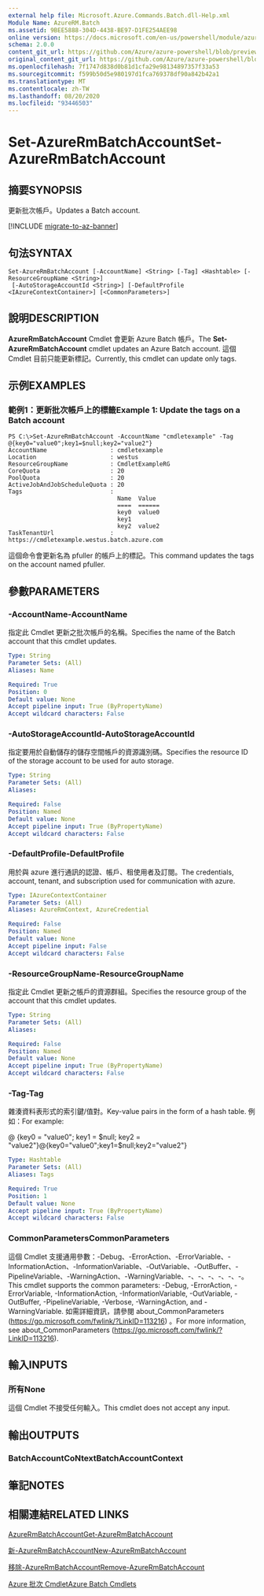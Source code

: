 ```yaml
---
external help file: Microsoft.Azure.Commands.Batch.dll-Help.xml
Module Name: AzureRM.Batch
ms.assetid: 9BEE5888-304D-4438-BE97-D1FE254AEE98
online version: https://docs.microsoft.com/en-us/powershell/module/azurerm.batch/set-azurermbatchaccount
schema: 2.0.0
content_git_url: https://github.com/Azure/azure-powershell/blob/preview/src/ResourceManager/AzureBatch/Commands.Batch/help/Set-AzureRmBatchAccount.md
original_content_git_url: https://github.com/Azure/azure-powershell/blob/preview/src/ResourceManager/AzureBatch/Commands.Batch/help/Set-AzureRmBatchAccount.md
ms.openlocfilehash: 7f1747d838d0b81d1cfa29e98134897357f33a53
ms.sourcegitcommit: f599b50d5e980197d1fca769378df90a842b42a1
ms.translationtype: MT
ms.contentlocale: zh-TW
ms.lasthandoff: 08/20/2020
ms.locfileid: "93446503"
---
```

# <span data-ttu-id="c0195-101">Set-AzureRmBatchAccount</span><span class="sxs-lookup"><span data-stu-id="c0195-101">Set-AzureRmBatchAccount</span></span>

## <span data-ttu-id="c0195-102">摘要</span><span class="sxs-lookup"><span data-stu-id="c0195-102">SYNOPSIS</span></span>
<span data-ttu-id="c0195-103">更新批次帳戶。</span><span class="sxs-lookup"><span data-stu-id="c0195-103">Updates a Batch account.</span></span>

[!INCLUDE [migrate-to-az-banner](../../includes/migrate-to-az-banner.md)]

## <span data-ttu-id="c0195-104">句法</span><span class="sxs-lookup"><span data-stu-id="c0195-104">SYNTAX</span></span>

```
Set-AzureRmBatchAccount [-AccountName] <String> [-Tag] <Hashtable> [-ResourceGroupName <String>]
 [-AutoStorageAccountId <String>] [-DefaultProfile <IAzureContextContainer>] [<CommonParameters>]
```

## <span data-ttu-id="c0195-105">說明</span><span class="sxs-lookup"><span data-stu-id="c0195-105">DESCRIPTION</span></span>
<span data-ttu-id="c0195-106">**AzureRmBatchAccount** Cmdlet 會更新 Azure Batch 帳戶。</span><span class="sxs-lookup"><span data-stu-id="c0195-106">The **Set-AzureRmBatchAccount** cmdlet updates an Azure Batch account.</span></span>
<span data-ttu-id="c0195-107">這個 Cmdlet 目前只能更新標記。</span><span class="sxs-lookup"><span data-stu-id="c0195-107">Currently, this cmdlet can update only tags.</span></span>

## <span data-ttu-id="c0195-108">示例</span><span class="sxs-lookup"><span data-stu-id="c0195-108">EXAMPLES</span></span>

### <span data-ttu-id="c0195-109">範例1：更新批次帳戶上的標籤</span><span class="sxs-lookup"><span data-stu-id="c0195-109">Example 1: Update the tags on a Batch account</span></span>
```
PS C:\>Set-AzureRmBatchAccount -AccountName "cmdletexample" -Tag @{key0="value0";key1=$null;key2="value2"}
AccountName                  : cmdletexample
Location                     : westus
ResourceGroupName            : CmdletExampleRG
CoreQuota                    : 20
PoolQuota                    : 20
ActiveJobAndJobScheduleQuota : 20
Tags                         :
                               Name  Value
                               ====  ======
                               key0  value0
                               key1
                               key2  value2
TaskTenantUrl                : https://cmdletexample.westus.batch.azure.com
```

<span data-ttu-id="c0195-110">這個命令會更新名為 pfuller 的帳戶上的標記。</span><span class="sxs-lookup"><span data-stu-id="c0195-110">This command updates the tags on the account named pfuller.</span></span>

## <span data-ttu-id="c0195-111">參數</span><span class="sxs-lookup"><span data-stu-id="c0195-111">PARAMETERS</span></span>

### <span data-ttu-id="c0195-112">-AccountName</span><span class="sxs-lookup"><span data-stu-id="c0195-112">-AccountName</span></span>
<span data-ttu-id="c0195-113">指定此 Cmdlet 更新之批次帳戶的名稱。</span><span class="sxs-lookup"><span data-stu-id="c0195-113">Specifies the name of the Batch account that this cmdlet updates.</span></span>

```yaml
Type: String
Parameter Sets: (All)
Aliases: Name

Required: True
Position: 0
Default value: None
Accept pipeline input: True (ByPropertyName)
Accept wildcard characters: False
```

### <span data-ttu-id="c0195-114">-AutoStorageAccountId</span><span class="sxs-lookup"><span data-stu-id="c0195-114">-AutoStorageAccountId</span></span>
<span data-ttu-id="c0195-115">指定要用於自動儲存的儲存空間帳戶的資源識別碼。</span><span class="sxs-lookup"><span data-stu-id="c0195-115">Specifies the resource ID of the storage account to be used for auto storage.</span></span>

```yaml
Type: String
Parameter Sets: (All)
Aliases: 

Required: False
Position: Named
Default value: None
Accept pipeline input: True (ByPropertyName)
Accept wildcard characters: False
```

### <span data-ttu-id="c0195-116">-DefaultProfile</span><span class="sxs-lookup"><span data-stu-id="c0195-116">-DefaultProfile</span></span>
<span data-ttu-id="c0195-117">用於與 azure 進行通訊的認證、帳戶、租使用者及訂閱。</span><span class="sxs-lookup"><span data-stu-id="c0195-117">The credentials, account, tenant, and subscription used for communication with azure.</span></span>

```yaml
Type: IAzureContextContainer
Parameter Sets: (All)
Aliases: AzureRmContext, AzureCredential

Required: False
Position: Named
Default value: None
Accept pipeline input: False
Accept wildcard characters: False
```

### <span data-ttu-id="c0195-118">-ResourceGroupName</span><span class="sxs-lookup"><span data-stu-id="c0195-118">-ResourceGroupName</span></span>
<span data-ttu-id="c0195-119">指定此 Cmdlet 更新之帳戶的資源群組。</span><span class="sxs-lookup"><span data-stu-id="c0195-119">Specifies the resource group of the account that this cmdlet updates.</span></span>

```yaml
Type: String
Parameter Sets: (All)
Aliases: 

Required: False
Position: Named
Default value: None
Accept pipeline input: True (ByPropertyName)
Accept wildcard characters: False
```

### <span data-ttu-id="c0195-120">-Tag</span><span class="sxs-lookup"><span data-stu-id="c0195-120">-Tag</span></span>
<span data-ttu-id="c0195-121">雜湊資料表形式的索引鍵/值對。</span><span class="sxs-lookup"><span data-stu-id="c0195-121">Key-value pairs in the form of a hash table.</span></span> <span data-ttu-id="c0195-122">例如：</span><span class="sxs-lookup"><span data-stu-id="c0195-122">For example:</span></span>

<span data-ttu-id="c0195-123">@ {key0 = "value0"; key1 = $null; key2 = "value2"}</span><span class="sxs-lookup"><span data-stu-id="c0195-123">@{key0="value0";key1=$null;key2="value2"}</span></span>

```yaml
Type: Hashtable
Parameter Sets: (All)
Aliases: Tags

Required: True
Position: 1
Default value: None
Accept pipeline input: True (ByPropertyName)
Accept wildcard characters: False
```

### <span data-ttu-id="c0195-124">CommonParameters</span><span class="sxs-lookup"><span data-stu-id="c0195-124">CommonParameters</span></span>
<span data-ttu-id="c0195-125">這個 Cmdlet 支援通用參數：-Debug、-ErrorAction、-ErrorVariable、-InformationAction、-InformationVariable、-OutVariable、-OutBuffer、-PipelineVariable、-WarningAction、-WarningVariable、-、-、-、-、-、-。</span><span class="sxs-lookup"><span data-stu-id="c0195-125">This cmdlet supports the common parameters: -Debug, -ErrorAction, -ErrorVariable, -InformationAction, -InformationVariable, -OutVariable, -OutBuffer, -PipelineVariable, -Verbose, -WarningAction, and -WarningVariable.</span></span> <span data-ttu-id="c0195-126">如需詳細資訊，請參閱 about_CommonParameters (https://go.microsoft.com/fwlink/?LinkID=113216) 。</span><span class="sxs-lookup"><span data-stu-id="c0195-126">For more information, see about_CommonParameters (https://go.microsoft.com/fwlink/?LinkID=113216).</span></span>

## <span data-ttu-id="c0195-127">輸入</span><span class="sxs-lookup"><span data-stu-id="c0195-127">INPUTS</span></span>

### <span data-ttu-id="c0195-128">所有</span><span class="sxs-lookup"><span data-stu-id="c0195-128">None</span></span>
<span data-ttu-id="c0195-129">這個 Cmdlet 不接受任何輸入。</span><span class="sxs-lookup"><span data-stu-id="c0195-129">This cmdlet does not accept any input.</span></span>

## <span data-ttu-id="c0195-130">輸出</span><span class="sxs-lookup"><span data-stu-id="c0195-130">OUTPUTS</span></span>

### <span data-ttu-id="c0195-131">BatchAccountCoNtext</span><span class="sxs-lookup"><span data-stu-id="c0195-131">BatchAccountContext</span></span>

## <span data-ttu-id="c0195-132">筆記</span><span class="sxs-lookup"><span data-stu-id="c0195-132">NOTES</span></span>

## <span data-ttu-id="c0195-133">相關連結</span><span class="sxs-lookup"><span data-stu-id="c0195-133">RELATED LINKS</span></span>

[<span data-ttu-id="c0195-134">AzureRmBatchAccount</span><span class="sxs-lookup"><span data-stu-id="c0195-134">Get-AzureRmBatchAccount</span></span>](./Get-AzureRmBatchAccount.md)

[<span data-ttu-id="c0195-135">新-AzureRmBatchAccount</span><span class="sxs-lookup"><span data-stu-id="c0195-135">New-AzureRmBatchAccount</span></span>](./New-AzureRmBatchAccount.md)

[<span data-ttu-id="c0195-136">移除-AzureRmBatchAccount</span><span class="sxs-lookup"><span data-stu-id="c0195-136">Remove-AzureRmBatchAccount</span></span>](./Remove-AzureRmBatchAccount.md)

[<span data-ttu-id="c0195-137">Azure 批次 Cmdlet</span><span class="sxs-lookup"><span data-stu-id="c0195-137">Azure Batch Cmdlets</span></span>](./AzureRM.Batch.md)
